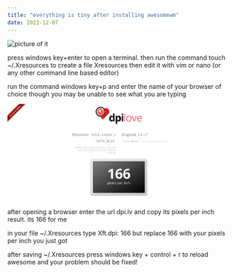 ```yaml
---
title: "everything is tiny after installing awesomewm"
date: 2022-12-07
---
```


![picture of it](https://i.redd.it/p8k2wq7ntxv91.png)

press windows key+enter to open a terminal. then run the command touch ~/.Xresources to create a file Xresources then edit it with vim or nano (or any other command line based editor)

run the command windows key+p and enter the name of your browser of choice though you may be unable to see what you are typing

![dpi.lv screenshot](/assets/dpi.lv.png)

after opening a browser enter the url dpi.lv and copy its pixels per inch result. its 166 for me

in your file ~/.Xresources type Xft.dpi: 166 but replace 166 with your pixels per inch you just got

after saving ~/.Xresources press windows key + control + r to reload awesome and your problem should be fixed!